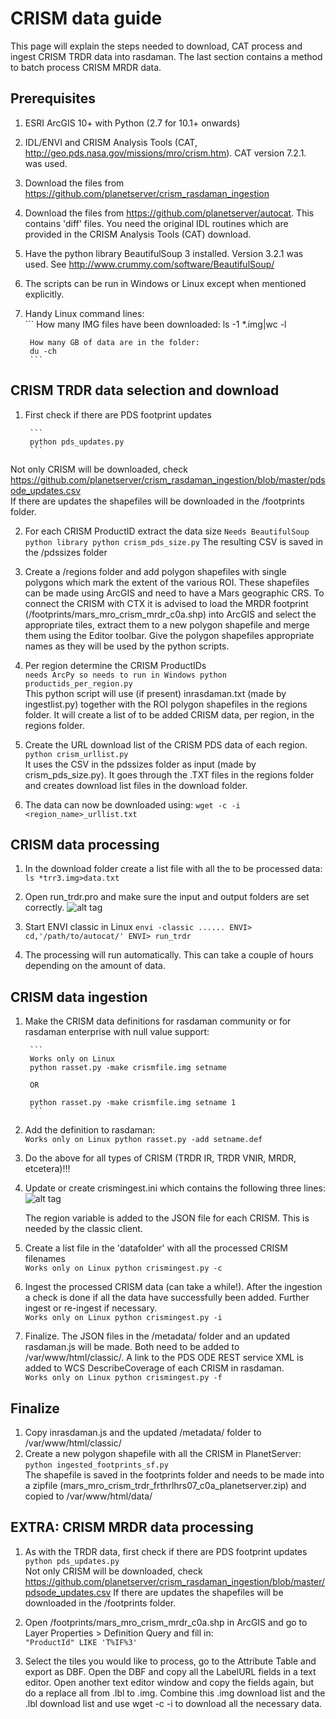 # CRISM data guide  

This page will explain the steps needed to download, CAT process and ingest CRISM TRDR data into rasdaman. The last 
section contains a method to batch process CRISM MRDR data. 

## Prerequisites
1. ESRI ArcGIS 10+ with Python (2.7 for 10.1+ onwards)
2. IDL/ENVI and CRISM Analysis Tools (CAT, http://geo.pds.nasa.gov/missions/mro/crism.htm). CAT version 7.2.1. was used.
3. Download the files from https://github.com/planetserver/crism_rasdaman_ingestion
4. Download the files from https://github.com/planetserver/autocat. This contains 'diff' files. You need the original IDL routines which are provided in the CRISM Analysis Tools (CAT) download.
5. Have the python library BeautifulSoup 3 installed. Version 3.2.1 was used. See http://www.crummy.com/software/BeautifulSoup/
6. The scripts can be run in Windows or Linux except when mentioned explicitly.
7. Handy Linux command lines:   
        ```
        How many IMG files have been downloaded:
        ls -1 *.img|wc -l
 
        How many GB of data are in the folder:
        du -ch
        ```     
        
## CRISM TRDR data selection and download
1. First check if there are PDS footprint updates       

        ```
        python pds_updates.py
        ```     

Not only CRISM will be downloaded, check https://github.com/planetserver/crism_rasdaman_ingestion/blob/master/pdsode_updates.csv                          
If there are updates the shapefiles will be downloaded in the /footprints folder.

2. For each CRISM ProductID extract the data size
        ```
        Needs BeautifulSoup python library
        python crism_pds_size.py
        ```
        The resulting CSV is saved in the /pdssizes folder
        
3. Create a /regions folder and add polygon shapefiles with single polygons which mark the extent of the various ROI. These shapefiles can be made using ArcGIS and need to have a Mars geographic CRS. To connect the CRISM with CTX it is advised to load the MRDR footprint (/footprints/mars_mro_crism_mrdr_c0a.shp) into ArcGIS and select the appropriate tiles, extract them to a new polygon shapefile and merge them using the Editor toolbar. Give the polygon shapefiles appropriate names as they will be used by the python scripts.

4. Per region determine the CRISM ProductIDs    
        ```
        needs ArcPy so needs to run in Windows
        python productids_per_region.py
        ```     
This python script will use (if present) inrasdaman.txt (made by ingestlist.py) together with the ROI polygon shapefiles in the regions folder. It will create a list of to be added CRISM data, per region, in the regions folder.

5. Create the URL download list of the CRISM PDS data of each region.   
        ```
        python crism_urllist.py
        ```     
        It uses the CSV in the pdssizes folder as input (made by crism_pds_size.py). It goes through the .TXT files in           the regions folder and creates download list files in the download folder.
6. The data can now be downloaded using:
        ```
        wget -c -i <region_name>_urllist.txt
        ```     

## CRISM data processing

1. In the download folder create a list file with all the to be processed data:
        ```
        ls *trr3.img>data.txt
        ```
2. Open run_trdr.pro and make sure the input and output folders are set correctly.
![alt tag](https://raw.github.com/vachiwome/server-ingestion-crism/patch-1/crism_data_guide/img/run_trdr.pro.png)

3. Start ENVI classic in Linux
        ```
        envi -classic
        ......
        ENVI> cd,'/path/to/autocat/'
        ENVI> run_trdr
        ```
4. The processing will run automatically. This can take a couple of hours depending on the amount of data.

## CRISM data ingestion
1. Make the CRISM data definitions for rasdaman community or for rasdaman enterprise with null value support:   
        
        ```
        Works only on Linux
        python rasset.py -make crismfile.img setname
         
        OR
         
        python rasset.py -make crismfile.img setname 1
        ```     
2. Add the definition to rasdaman:      
        ```
        Works only on Linux
        python rasset.py -add setname.def
        ```     
3. Do the above for all types of CRISM (TRDR IR, TRDR VNIR, MRDR, etcetera)!!!
4. Update or create crismingest.ini which contains the following three lines: 
![alt tag](https://raw.github.com/vachiwome/server-ingestion-crism/patch-1/crism_data_guide/img/crismingest.ini.png)
        
   The region variable is added to the JSON file for each CRISM. This is needed by the classic client.

5. Create a list file in the 'datafolder' with all the processed CRISM filenames        
        ```
        Works only on Linux
        python crismingest.py -c
        ```     
6. Ingest the processed CRISM data (can take a while!). After the ingestion a check is done if all the data have successfully been added. Further ingest or re-ingest if necessary.      
        ```
        Works only on Linux
        python crismingest.py -i
        ```     
7. Finalize. The JSON files in the /metadata/ folder and an updated rasdaman.js will be made. Both need to be added to /var/www/html/classic/. A link to the PDS ODE REST service XML is added to WCS DescribeCoverage of each CRISM in rasdaman.       
        ```
        Works only on Linux
        python crismingest.py -f
        ```     
        
## Finalize
1. Copy inrasdaman.js and the updated /metadata/ folder to /var/www/html/classic/
2. Create a new polygon shapefile with all the CRISM in PlanetServer:   
        ```
        python ingested_footprints_sf.py 
        ```     
The shapefile is saved in the footprints folder and needs to be made into a zipfile (mars_mro_crism_trdr_frthrlhrs07_c0a_planetserver.zip) and copied to /var/www/html/data/

## EXTRA: CRISM MRDR data processing
1. As with the TRDR data, first check if there are PDS footprint updates        
        ```
        python pds_updates.py
        ```     
Not only CRISM will be downloaded, check https://github.com/planetserver/crism_rasdaman_ingestion/blob/master/pdsode_updates.csv
If there are updates the shapefiles will be downloaded in the /footprints folder.

2. Open /footprints/mars_mro_crism_mrdr_c0a.shp in ArcGIS and go to Layer Properties > Definition Query and fill in:    
        ```
        "ProductId" LIKE 'T%IF%3'
        ```     
3. Select the tiles you would like to process, go to the Attribute Table and export as DBF. Open the DBF and copy all the LabelURL fields in a text editor. Open another text editor window and copy the fields again, but do a replace all from .lbl to .img. Combine this .img download list and the .lbl download list and use wget -c -i <listfile> to download all the necessary data.


